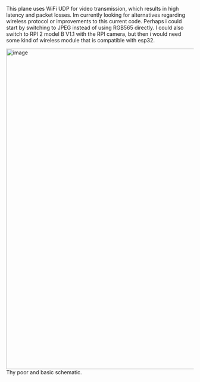 This plane uses WiFi UDP for video transmission, which results in high latency and packet losses. Im currently looking for alternatives regarding wireless protocol or improvements to this current code.
Perhaps i could start by switching to JPEG instead of using RGB565 directly.
I could also switch to RPI 2 model B V1.1 with the RPI camera, but then i would need some kind of wireless module that is compatible with esp32.


<img width="1154" height="859" alt="image" src="https://github.com/user-attachments/assets/7eb35404-c071-42d4-bc89-e2387a4def40" />
Thy poor and basic schematic.

